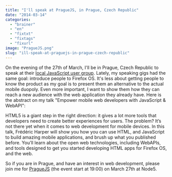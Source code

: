 ```yaml
---
title: "I'll speak at PragueJS, in Prague, Czech Republic"
date: "2014-03-14"
categories: 
  - "brainer"
  - "en"
  - "fixtxt"
  - "fixtags"
  - "fixurl"
image: "PragueJS.png"
slug: "ill-speak-at-praguejs-in-prague-czech-republic"
---
```


On the evening of the 27th of March, I'll be in Prague, Czech Republic to speak at their [local JavaScript user group](https://www.praguejs.cz/ "PragueJS website"). Lately, my speaking gigs had the same goal: introduce people to Firefox OS. It's less about getting people to know the product as my goal is to present them an alternative to the actual mobile duopoly. Even more important, I want to show them how they can reach a new audience with the web application they already have. Here is the abstract on my talk "Empower mobile web developers with JavaScript & WebAPI":

HTML5 is a giant step in the right direction: it gives a lot more tools that developers need to create better experiences for users. The problem? It’s not there yet when it comes to web development for mobile devices. In this talk, Frédéric Harper will show you how you can use HTML, and JavaScript to build amazing mobile applications, and brush up what you published before. You’ll learn about the open web technologies, including WebAPIs, and tools designed to get you started developing HTML apps for Firefox OS, and the web.

So if you are in Prague, and have an interest in web development, please join me for [PragueJS](https://www.praguejs.cz/ "PragueJS website") (the event start at 19:00) on March 27th at Node5.
